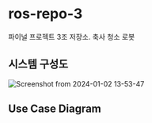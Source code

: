 # ros-repo-3
파이널 프로젝트 3조 저장소. 축사 청소 로봇

## 시스템 구성도
![Screenshot from 2024-01-02 13-53-47](https://github.com/addinedu-ros-3rd/ros-repo-3/assets/146153568/491d80cc-f796-467c-8124-3bb47f20dafe)


## Use Case Diagram


